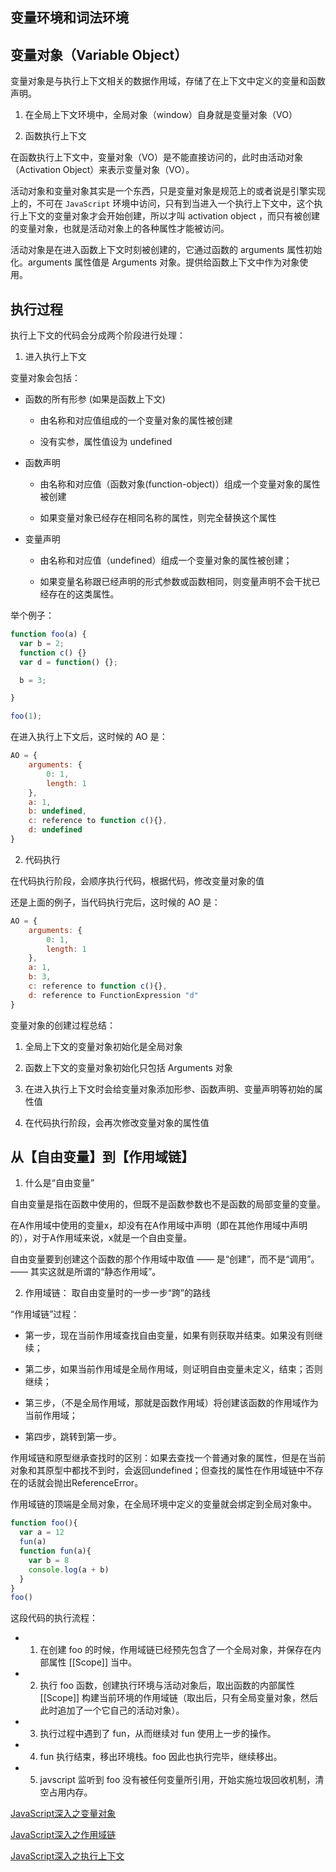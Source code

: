 ## 变量环境和词法环境

## 变量对象（Variable Object）

变量对象是与执行上下文相关的数据作用域，存储了在上下文中定义的变量和函数声明。

1. 在全局上下文环境中，全局对象（window）自身就是变量对象（VO）

2. 函数执行上下文

在函数执行上下文中，变量对象（VO）是不能直接访问的，此时由活动对象（Activation Object）来表示变量对象（VO）。

活动对象和变量对象其实是一个东西，只是变量对象是规范上的或者说是引擎实现上的，不可在 `JavaScript` 环境中访问，只有到当进入一个执行上下文中，这个执行上下文的变量对象才会开始创建，所以才叫 activation object ，而只有被创建的变量对象，也就是活动对象上的各种属性才能被访问。

活动对象是在进入函数上下文时刻被创建的，它通过函数的 arguments 属性初始化。arguments 属性值是 Arguments 对象。提供给函数上下文中作为对象使用。

## 执行过程

执行上下文的代码会分成两个阶段进行处理：

1. 进入执行上下文

变量对象会包括：

- 函数的所有形参 (如果是函数上下文)

  - 由名称和对应值组成的一个变量对象的属性被创建
  
  - 没有实参，属性值设为 undefined

- 函数声明

  - 由名称和对应值（函数对象(function-object)）组成一个变量对象的属性被创建

  - 如果变量对象已经存在相同名称的属性，则完全替换这个属性

- 变量声明

  - 由名称和对应值（undefined）组成一个变量对象的属性被创建；

  - 如果变量名称跟已经声明的形式参数或函数相同，则变量声明不会干扰已经存在的这类属性。

举个例子：

```javaScript
function foo(a) {
  var b = 2;
  function c() {}
  var d = function() {};

  b = 3;

}

foo(1);
```

在进入执行上下文后，这时候的 AO 是：

```javaScript
AO = {
    arguments: {
        0: 1,
        length: 1
    },
    a: 1,
    b: undefined,
    c: reference to function c(){},
    d: undefined
}  
```

2. 代码执行

在代码执行阶段，会顺序执行代码，根据代码，修改变量对象的值

还是上面的例子，当代码执行完后，这时候的 AO 是：

```javaScript
AO = {
    arguments: {
        0: 1,
        length: 1
    },
    a: 1,
    b: 3,
    c: reference to function c(){},
    d: reference to FunctionExpression "d"
}
```

变量对象的创建过程总结：

1. 全局上下文的变量对象初始化是全局对象

2. 函数上下文的变量对象初始化只包括 Arguments 对象

3. 在进入执行上下文时会给变量对象添加形参、函数声明、变量声明等初始的属性值

4. 在代码执行阶段，会再次修改变量对象的属性值

## 从【自由变量】到【作用域链】

1. 什么是“自由变量”

自由变量是指在函数中使用的，但既不是函数参数也不是函数的局部变量的变量。

在A作用域中使用的变量x，却没有在A作用域中声明（即在其他作用域中声明的），对于A作用域来说，x就是一个自由变量。

自由变量要到创建这个函数的那个作用域中取值 —— 是“创建”，而不是“调用”。—— 其实这就是所谓的“静态作用域”。

2. 作用域链： 取自由变量时的一步一步“跨”的路线

“作用域链”过程：

  - 第一步，现在当前作用域查找自由变量，如果有则获取并结束。如果没有则继续；

  - 第二步，如果当前作用域是全局作用域，则证明自由变量未定义，结束；否则继续；

  - 第三步，（不是全局作用域，那就是函数作用域）将创建该函数的作用域作为当前作用域；

  - 第四步，跳转到第一步。

作用域链和原型继承查找时的区别：如果去查找一个普通对象的属性，但是在当前对象和其原型中都找不到时，会返回undefined；但查找的属性在作用域链中不存在的话就会抛出ReferenceError。

作用域链的顶端是全局对象，在全局环境中定义的变量就会绑定到全局对象中。

```javaScript
function foo(){
  var a = 12
  fun(a)
  function fun(a){
    var b = 8
    console.log(a + b)
  }
}
foo()
```

这段代码的执行流程：

  - 1.  在创建 foo 的时候，作用域链已经预先包含了一个全局对象，并保存在内部属性 [[Scope]] 当中。
  - 2.  执行 foo 函数，创建执行环境与活动对象后，取出函数的内部属性 [[Scope]] 构建当前环境的作用域链（取出后，只有全局变量对象，然后此时追加了一个它自己的活动对象）。
  - 3.  执行过程中遇到了 fun，从而继续对 fun 使用上一步的操作。
  - 4.  fun 执行结束，移出环境栈。foo 因此也执行完毕，继续移出。
  - 5.  javscript 监听到 foo 没有被任何变量所引用，开始实施垃圾回收机制，清空占用内存。

[JavaScript深入之变量对象](https://github.com/mqyqingfeng/Blog/issues/5)

[JavaScript深入之作用域链](https://github.com/mqyqingfeng/Blog/issues/6)

[JavaScript深入之执行上下文](https://github.com/mqyqingfeng/Blog/issues/8)
